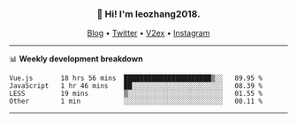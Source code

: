 <h3 align="center">👋 Hi! I'm leozhang2018.</h3>
<p align="center">
  <a href="https://code.leozhang2018.me">Blog</a> •
  <a href="https://twitter.com/leozhang2018">Twitter</a> •
  <a href="https://www.v2ex.com/member/leozhang">V2ex</a> •
  <a href="https://www.instagram.com/leozhanghere">Instagram</a>
</p>

-------

📊 **Weekly development breakdown**
<!--START_SECTION:waka-->
```text
Vue.js       18 hrs 56 mins  ██████████████████████▒░░   89.95 % 
JavaScript   1 hr 46 mins    ██░░░░░░░░░░░░░░░░░░░░░░░   08.39 % 
LESS         19 mins         ▒░░░░░░░░░░░░░░░░░░░░░░░░   01.55 % 
Other        1 min           ░░░░░░░░░░░░░░░░░░░░░░░░░   00.11 % 
```
<!--END_SECTION:waka-->
-------
